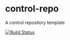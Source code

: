 # control-repo
A control repository template


[![Build Status](http://home.mattynick.com:8083/job/r10kdeploy/badge/icon)](http://home.mattynick.com:8083/job/r10kdeploy)

